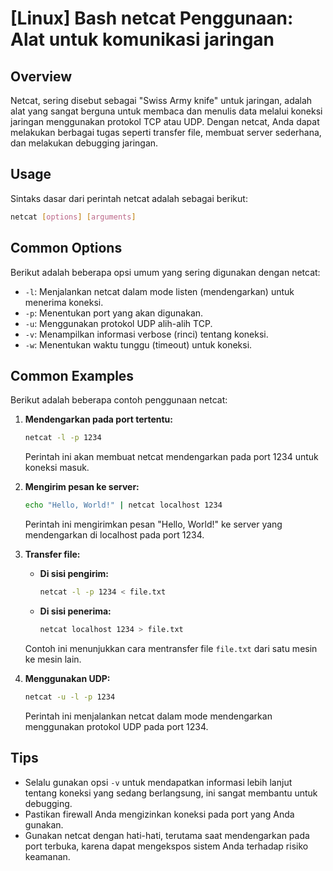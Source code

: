 # [Linux] Bash netcat Penggunaan: Alat untuk komunikasi jaringan

## Overview
Netcat, sering disebut sebagai "Swiss Army knife" untuk jaringan, adalah alat yang sangat berguna untuk membaca dan menulis data melalui koneksi jaringan menggunakan protokol TCP atau UDP. Dengan netcat, Anda dapat melakukan berbagai tugas seperti transfer file, membuat server sederhana, dan melakukan debugging jaringan.

## Usage
Sintaks dasar dari perintah netcat adalah sebagai berikut:

```bash
netcat [options] [arguments]
```

## Common Options
Berikut adalah beberapa opsi umum yang sering digunakan dengan netcat:

- `-l`: Menjalankan netcat dalam mode listen (mendengarkan) untuk menerima koneksi.
- `-p`: Menentukan port yang akan digunakan.
- `-u`: Menggunakan protokol UDP alih-alih TCP.
- `-v`: Menampilkan informasi verbose (rinci) tentang koneksi.
- `-w`: Menentukan waktu tunggu (timeout) untuk koneksi.

## Common Examples
Berikut adalah beberapa contoh penggunaan netcat:

1. **Mendengarkan pada port tertentu:**
   ```bash
   netcat -l -p 1234
   ```
   Perintah ini akan membuat netcat mendengarkan pada port 1234 untuk koneksi masuk.

2. **Mengirim pesan ke server:**
   ```bash
   echo "Hello, World!" | netcat localhost 1234
   ```
   Perintah ini mengirimkan pesan "Hello, World!" ke server yang mendengarkan di localhost pada port 1234.

3. **Transfer file:**
   - **Di sisi pengirim:**
     ```bash
     netcat -l -p 1234 < file.txt
     ```
   - **Di sisi penerima:**
     ```bash
     netcat localhost 1234 > file.txt
     ```
   Contoh ini menunjukkan cara mentransfer file `file.txt` dari satu mesin ke mesin lain.

4. **Menggunakan UDP:**
   ```bash
   netcat -u -l -p 1234
   ```
   Perintah ini menjalankan netcat dalam mode mendengarkan menggunakan protokol UDP pada port 1234.

## Tips
- Selalu gunakan opsi `-v` untuk mendapatkan informasi lebih lanjut tentang koneksi yang sedang berlangsung, ini sangat membantu untuk debugging.
- Pastikan firewall Anda mengizinkan koneksi pada port yang Anda gunakan.
- Gunakan netcat dengan hati-hati, terutama saat mendengarkan pada port terbuka, karena dapat mengekspos sistem Anda terhadap risiko keamanan.